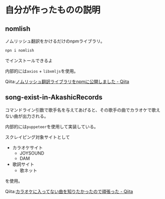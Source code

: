 # 自分が作ったものの説明

## nomlish

ノムリッシュ翻訳をかけるだけのnpmライブラリ。

```zsh
npn i nomlish
```

でインストールできるよ

内部的には`axios` + `libxmljs`を使用。

Qiita:[ノムリッシュ翻訳ライブラリをnpmに公開しました - Qiita](https://qiita.com/SugarShootingStar/items/180b36ac35ef7ab2e2aa)


## song-exist-in-AkashicRecords

コマンドライン引数で歌手名を与えてあげると、その歌手の曲でカラオケで歌えない曲が出力される。

内部的には`puppeteer`を使用して実装している。

スクレイピング対象サイトとして
- カラオケサイト
  - JOYSOUND
  - DAM
- 歌詞サイト
  - 歌ネット

を使用。

Qiita:[カラオケに入ってない曲を知りたかったので頑張った - Qiita](https://qiita.com/SugarShootingStar/items/7120ecaeb1a743e5a333)